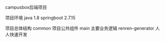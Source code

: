 campusbox后端项目

项目环境
java 1.8
springboot 2.7.15 



项目总体结构
common 项目公共组件
main 主要业务逻辑
renren-generator 人人快速开发
